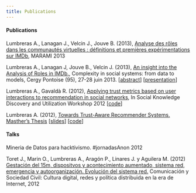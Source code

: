 ```yaml
---
title: Publications
---
```


#### Publications

Lumbreras A., Lanagan J., Velcin J.,  Jouve B. (2013), [Analyse des rôles dans les communautés virtuelles : définitions et premières expérimentations sur IMDb](http://arxiv.org/ftp/arxiv/papers/1309/1309.7187.pdf),   MARAMI 2013 

Lumbreras A., Lanagan J, Jouve B., Velcin J. (2013), [An insight into the Analysis of Roles in IMDb.](http://complexity-in-social-systems.u-cergy.fr/?page_id=326), Complexity in social systems: from data to models, Cergy Pontoise (95), 27-28 juin 2013. [[abstract](http://albertolumbreras.net/files/Lumbreras_et_al_2013_1.pdf)] [[presentation](http://albertolumbreras.net/files/Lumbreras_et_al_2013_1_slides.pdf)]

Lumbreras A., Gavaldà R. (2012), [Applying trust metrics based on user interactions to recommendation in social networks](http://albertolumbreras.net/files/Lumbreras_Gavalda_ASONAM_2012_extversion.pdf), In Social Knowledge Discovery and Utilization Workshop 2012 [[code](https://bitbucket.org/alberto.lumbreras/a-trust-aware-recommender-for-twitter)]

Lumbreras A. (2012), [Towards Trust-Aware Recommender Systems. Masther’s Thesis](http://albertolumbreras.net/files/Lumbreras_MasterThesis.pdf) [[slides](http://www.slideshare.net/anarcaster/towards-trustaware-recommender-systems)] [[code](https://bitbucket.org/alberto.lumbreras/a-trust-aware-recommender-for-twitter)]

#### Talks

Mineria de Datos para hacktivismo. #jornadasAnon 2012

Toret J., Marin O., Lumbreras A., Aragón P., Linares J. y Aguilera M. (2012) [Gestación del 15m, dispositvos y acontecimiento aumentado, sistema red, emergencia y autoorganización. Evolución del sistema red.](http://civilsc.net/node/22) Comunicación y Sociedad Civil: Cultura digital, redes y política distribuida en la era de Internet, 2012
